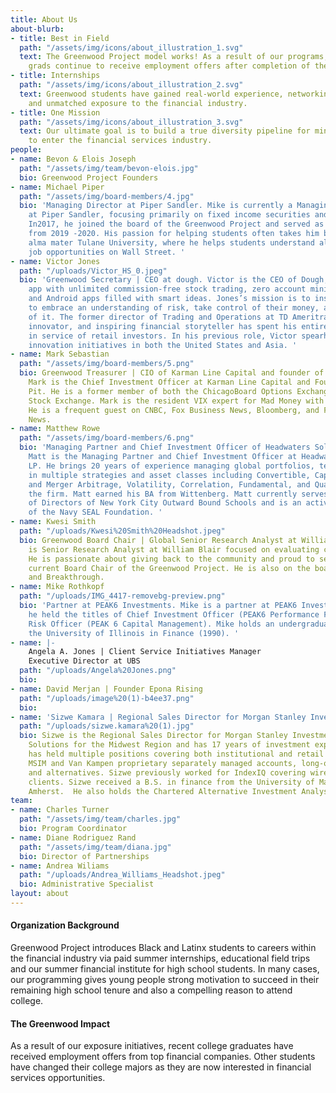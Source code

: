 ```yaml
---
title: About Us
about-blurb:
- title: Best in Field
  path: "/assets/img/icons/about_illustration_1.svg"
  text: The Greenwood Project model works! As a result of our programs, our college
    grads continue to receive employment offers after completion of their internship.
- title: Internships
  path: "/assets/img/icons/about_illustration_2.svg"
  text: Greenwood students have gained real-world experience, networking connections,
    and unmatched exposure to the financial industry.
- title: One Mission
  path: "/assets/img/icons/about_illustration_3.svg"
  text: Our ultimate goal is to build a true diversity pipeline for minority students
    to enter the financial services industry.
people:
- name: Bevon & Elois Joseph
  path: "/assets/img/team/bevon-elois.jpg"
  bio: Greenwood Project Founders
- name: Michael Piper
  path: "/assets/img/board-members/4.jpg"
  bio: 'Managing Director at Piper Sandler. Mike is currently a Managing Director
    at Piper Sandler, focusing primarily on fixed income securities and capital raising.
    In2017, he joined the board of the Greenwood Project and served as board chair
    from 2019 -2020. His passion for helping students often takes him back to his
    alma mater Tulane University, where he helps students understand all the different
    job opportunities on Wall Street. '
- name: Victor Jones
  path: "/uploads/Victor_HS_0.jpeg"
  bio: 'Greenwood Secretary | CEO at dough. Victor is the CEO of Dough, the investing
    app with unlimited commission-free stock trading, zero account minimums, and iOS
    and Android apps filled with smart ideas. Jones’s mission is to inspire the world
    to embrace an understanding of risk, take control of their money, and make more
    of it. The former director of Trading and Operations at TD Ameritrade, lifelong
    innovator, and inspiring financial storyteller has spent his entire finance career
    in service of retail investors. In his previous role, Victor spearheaded trading
    innovation initiatives in both the United States and Asia. '
- name: Mark Sebastian
  path: "/assets/img/board-members/5.png"
  bio: Greenwood Treasurer | CIO of Karman Line Capital and founder of Option Pit.
    Mark is the Chief Investment Officer at Karman Line Capital and Founder of Option
    Pit. He is a former member of both the ChicagoBoard Options Exchange and the American
    Stock Exchange. Mark is the resident VIX expert for Mad Money with Jim Cramer.
    He is a frequent guest on CNBC, Fox Business News, Bloomberg, and First Business
    News.
- name: Matthew Rowe
  path: "/assets/img/board-members/6.png"
  bio: 'Managing Partner and Chief Investment Officer of Headwaters Solutions LP.
    Matt is the Managing Partner and Chief Investment Officer at Headwaters Solutions
    LP. He brings 20 years of experience managing global portfolios, teams, and risk
    in multiple strategies and asset classes including Convertible, Capital Structure,
    and Merger Arbitrage, Volatility, Correlation, Fundamental, and Quantitative to
    the firm. Matt earned his BA from Wittenberg. Matt currently serves on the Board
    of Directors of New York City Outward Bound Schools and is an active supporter
    of the Navy SEAL Foundation. '
- name: Kwesi Smith
  path: "/uploads/Kwesi%20Smith%20Headshot.jpeg"
  bio: Greenwood Board Chair | Global Senior Research Analyst at William Blair. Kwesi
    is Senior Research Analyst at William Blair focused on evaluating consumer investments.
    He is passionate about giving back to the community and proud to serve as the
    current Board Chair of the Greenwood Project. He is also on the board of 3Arts
    and Breakthrough.
- name: Mike Rothkopf
  path: "/uploads/IMG_4417-removebg-preview.png"
  bio: 'Partner at PEAK6 Investments. Mike is a partner at PEAK6 Investments. Previously,
    he held the titles of Chief Investment Officer (PEAK6 Performance Funds) and chief
    Risk Officer (PEAK 6 Capital Management). Mike holds an undergraduate degree from
    the University of Illinois in Finance (1990). '
- name: |-
    Angela A. Jones | Client Service Initiatives Manager
    Executive Director at UBS
  path: "/uploads/Angela%20Jones.png"
  bio: 
- name: David Merjan | Founder Epona Rising
  path: "/uploads/image%20(1)-b4ee37.png"
  bio: 
- name: 'Sizwe Kamara | Regional Sales Director for Morgan Stanley Investment Management '
  path: "/uploads/sizwe.kamara%20(1).jpg"
  bio: Sizwe is the Regional Sales Director for Morgan Stanley Investment Management
    Solutions for the Midwest Region and has 17 years of investment experience.  Sizwe
    has held multiple positions covering both institutional and retail clients covering
    MSIM and Van Kampen proprietary separately managed accounts, long-only funds,
    and alternatives. Sizwe previously worked for IndexIQ covering wirehouse and RIA
    clients. Sizwe received a B.S. in finance from the University of Massachusetts
    Amherst.  He also holds the Chartered Alternative Investment Analyst (CAIA) Designation.
team:
- name: Charles Turner
  path: "/assets/img/team/charles.jpg"
  bio: Program Coordinator
- name: Diane Rodriguez Rand
  path: "/assets/img/team/diana.jpg"
  bio: Director of Partnerships
- name: Andrea Wiliams
  path: "/uploads/Andrea_Williams_Headshot.jpeg"
  bio: Administrative Specialist
layout: about
---
```


#### Organization Background

Greenwood Project introduces Black and Latinx students to careers within the financial industry via paid summer internships, educational field trips and our summer financial institute for high school students. In many cases, our programming gives young people strong motivation to succeed in their remaining high school tenure and also a compelling reason to attend college.

#### The Greenwood Impact

As a result of our exposure initiatives, recent college graduates have received employment offers from top financial companies. Other students have changed their college majors as they are now interested in financial services opportunities.
